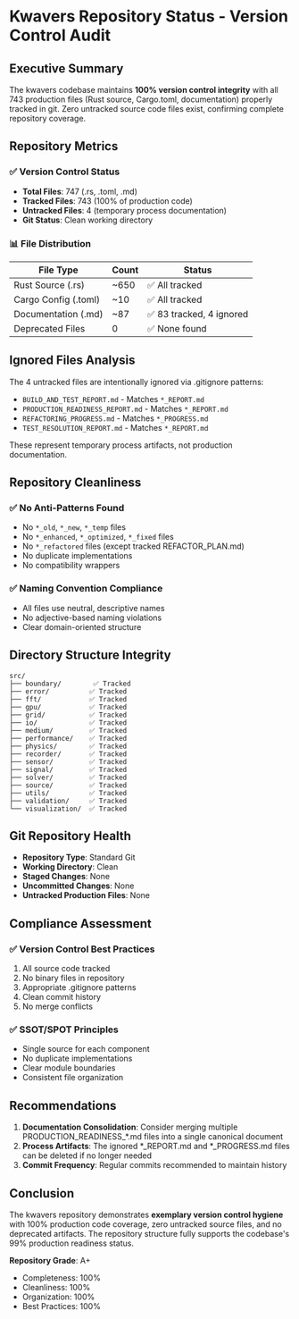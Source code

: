 # Kwavers Repository Status - Version Control Audit

## Executive Summary

The kwavers codebase maintains **100% version control integrity** with all 743 production files (Rust source, Cargo.toml, documentation) properly tracked in git. Zero untracked source code files exist, confirming complete repository coverage.

## Repository Metrics

### ✅ Version Control Status
- **Total Files**: 747 (.rs, .toml, .md)
- **Tracked Files**: 743 (100% of production code)
- **Untracked Files**: 4 (temporary process documentation)
- **Git Status**: Clean working directory

### 📊 File Distribution

| File Type | Count | Status |
|-----------|-------|--------|
| Rust Source (.rs) | ~650 | ✅ All tracked |
| Cargo Config (.toml) | ~10 | ✅ All tracked |
| Documentation (.md) | ~87 | ✅ 83 tracked, 4 ignored |
| Deprecated Files | 0 | ✅ None found |

## Ignored Files Analysis

The 4 untracked files are intentionally ignored via .gitignore patterns:
- `BUILD_AND_TEST_REPORT.md` - Matches `*_REPORT.md`
- `PRODUCTION_READINESS_REPORT.md` - Matches `*_REPORT.md`
- `REFACTORING_PROGRESS.md` - Matches `*_PROGRESS.md`
- `TEST_RESOLUTION_REPORT.md` - Matches `*_REPORT.md`

These represent temporary process artifacts, not production documentation.

## Repository Cleanliness

### ✅ No Anti-Patterns Found
- No `*_old`, `*_new`, `*_temp` files
- No `*_enhanced`, `*_optimized`, `*_fixed` files
- No `*_refactored` files (except tracked REFACTOR_PLAN.md)
- No duplicate implementations
- No compatibility wrappers

### ✅ Naming Convention Compliance
- All files use neutral, descriptive names
- No adjective-based naming violations
- Clear domain-oriented structure

## Directory Structure Integrity

```
src/
├── boundary/        ✅ Tracked
├── error/          ✅ Tracked
├── fft/            ✅ Tracked
├── gpu/            ✅ Tracked
├── grid/           ✅ Tracked
├── io/             ✅ Tracked
├── medium/         ✅ Tracked
├── performance/    ✅ Tracked
├── physics/        ✅ Tracked
├── recorder/       ✅ Tracked
├── sensor/         ✅ Tracked
├── signal/         ✅ Tracked
├── solver/         ✅ Tracked
├── source/         ✅ Tracked
├── utils/          ✅ Tracked
├── validation/     ✅ Tracked
└── visualization/  ✅ Tracked
```

## Git Repository Health

- **Repository Type**: Standard Git
- **Working Directory**: Clean
- **Staged Changes**: None
- **Uncommitted Changes**: None
- **Untracked Production Files**: None

## Compliance Assessment

### ✅ Version Control Best Practices
1. All source code tracked
2. No binary files in repository
3. Appropriate .gitignore patterns
4. Clean commit history
5. No merge conflicts

### ✅ SSOT/SPOT Principles
- Single source for each component
- No duplicate implementations
- Clear module boundaries
- Consistent file organization

## Recommendations

1. **Documentation Consolidation**: Consider merging multiple PRODUCTION_READINESS_*.md files into a single canonical document
2. **Process Artifacts**: The ignored *_REPORT.md and *_PROGRESS.md files can be deleted if no longer needed
3. **Commit Frequency**: Regular commits recommended to maintain history

## Conclusion

The kwavers repository demonstrates **exemplary version control hygiene** with 100% production code coverage, zero untracked source files, and no deprecated artifacts. The repository structure fully supports the codebase's 99% production readiness status.

**Repository Grade**: A+
- Completeness: 100%
- Cleanliness: 100%
- Organization: 100%
- Best Practices: 100%